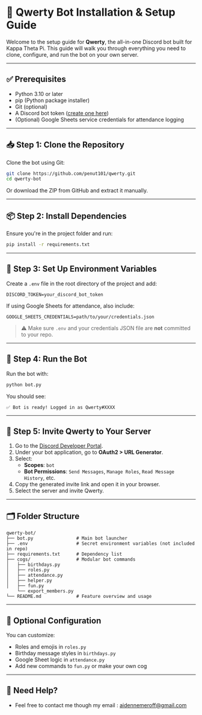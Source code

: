 # 🧰 Qwerty Bot Installation & Setup Guide

Welcome to the setup guide for **Qwerty**, the all-in-one Discord bot built for Kappa Theta Pi. This guide will walk you through everything you need to clone, configure, and run the bot on your own server.

---

## ✅ Prerequisites

- Python 3.10 or later
- pip (Python package installer)
- Git (optional)
- A Discord bot token ([create one here](https://discord.com/developers/applications))
- (Optional) Google Sheets service credentials for attendance logging

---

## 📥 Step 1: Clone the Repository

Clone the bot using Git:

```bash
git clone https://github.com/penut101/qwerty.git
cd qwerty-bot
```

Or download the ZIP from GitHub and extract it manually.

---

## 📦 Step 2: Install Dependencies

Ensure you're in the project folder and run:

```bash
pip install -r requirements.txt
```

---

## 🔐 Step 3: Set Up Environment Variables

Create a `.env` file in the root directory of the project and add:

```
DISCORD_TOKEN=your_discord_bot_token
```

If using Google Sheets for attendance, also include:

```
GOOGLE_SHEETS_CREDENTIALS=path/to/your/credentials.json
```

> ⚠️ Make sure `.env` and your credentials JSON file are **not** committed to your repo.

---

## 🚀 Step 4: Run the Bot

Run the bot with:

```bash
python bot.py
```

You should see:
```
✅ Bot is ready! Logged in as Qwerty#XXXX
```

---

## 🧪 Step 5: Invite Qwerty to Your Server

1. Go to the [Discord Developer Portal](https://discord.com/developers/applications).
2. Under your bot application, go to **OAuth2 > URL Generator**.
3. Select:
   - **Scopes**: `bot`
   - **Bot Permissions**: `Send Messages`, `Manage Roles`, `Read Message History`, etc.
4. Copy the generated invite link and open it in your browser.
5. Select the server and invite Qwerty.

---

## 🗂 Folder Structure

```
qwerty-bot/
├── bot.py                # Main bot launcher
├── .env                  # Secret environment variables (not included in repo)
├── requirements.txt      # Dependency list
├── cogs/                 # Modular bot commands
│   ├── birthdays.py
│   ├── roles.py
│   ├── attendance.py
│   ├── helper.py
│   ├── fun.py
    └── export_members.py
└── README.md             # Feature overview and usage
```

---

## 🔧 Optional Configuration

You can customize:
- Roles and emojis in `roles.py`
- Birthday message styles in `birthdays.py`
- Google Sheet logic in `attendance.py`
- Add new commands to `fun.py` or make your own cog

---

## 💬 Need Help?
 - Feel free to contact me though my email : aidennemeroff@gmail.com 